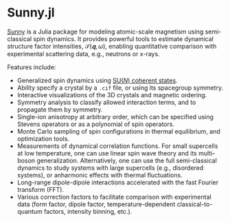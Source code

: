 # Sunny.jl

[Sunny](https://github.com/SunnySuite/Sunny.jl/) is a Julia package for modeling atomic-scale magnetism using semi-classical spin dynamics. It provides powerful tools to estimate dynamical structure factor intensities, $\mathcal{S}(𝐪,ω)$, enabling quantitative comparison with experimental scattering data, e.g., neutrons or x-rays.

Features include:

- Generalized spin dynamics using [SU(_N_) coherent states](https://arxiv.org/abs/2209.01265).
- Ability specify a crystal by a `.cif` file, or using its spacegroup symmetry.
- Interactive visualizations of the 3D crystals and magnetic ordering.
- Symmetry analysis to classify allowed interaction terms, and to propagate them by symmetry.
- Single-ion anisotropy at arbitrary order, which can be specified using Stevens operators or as a polynomial of spin operators.
- Monte Carlo sampling of spin configurations in thermal equilibrium, and optimization tools.
- Measurements of dynamical correlation functions. For small supercells at low temperature, one can use linear spin wave theory and its multi-boson generalization. Alternatively, one can use the full semi-classical dynamics to study systems with large supercells (e.g., disordered systems), or anharmonic effects with thermal fluctuations.
- Long-range dipole-dipole interactions accelerated with the fast Fourier transform (FFT).
- Various correction factors to facilitate comparison with experimental data (form factor, dipole factor, temperature-dependent classical-to-quantum factors, intensity binning, etc.).
